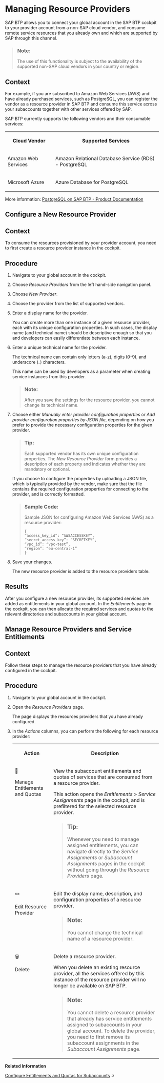 <!-- loioe2c250dc5abd468a81f4f619206157a2 -->

<link rel="stylesheet" type="text/css" href="../css/sap-icons.css"/>

# Managing Resource Providers

SAP BTP allows you to connect your global account in the SAP BTP cockpit to your provider account from a non-SAP cloud vendor, and consume remote service resources that you already own and which are supported by SAP through this channel.

> ### Note:  
> The use of this functionality is subject to the availability of the supported non-SAP cloud vendors in your country or region.



## Context

For example, if you are subscribed to Amazon Web Services \(AWS\) and have already purchased services, such as PostgreSQL, you can register the vendor as a resource provider in SAP BTP and consume this service across your subaccounts together with other services offered by SAP.

SAP BTP currently supports the following vendors and their consumable services:


<table>
<tr>
<th valign="top">

Cloud Vendor

</th>
<th valign="top">

Supported Services

</th>
</tr>
<tr>
<td valign="top">

Amazon Web Services

</td>
<td valign="top">

Amazon Relational Database Service \(RDS\) - PostgreSQL

</td>
</tr>
<tr>
<td valign="top">

Microsoft Azure

</td>
<td valign="top">

Azure Database for PostgreSQL

</td>
</tr>
</table>

More information: [PostgreSQL on SAP BTP - Product Documentation](https://help.sap.com/viewer/product/PostgreSQL/Cloud/en-US) 

<a name="task_mjl_zgl_g3b"/>

<!-- task\_mjl\_zgl\_g3b -->

## Configure a New Resource Provider



<a name="task_mjl_zgl_g3b__context_njl_zgl_g3b"/>

## Context

To consume the resources provisioned by your provider account, you need to first create a resource provider instance in the cockpit.



<a name="task_mjl_zgl_g3b__steps_ojl_zgl_g3b"/>

## Procedure

1.  Navigate to your global account in the cockpit.

2.  Choose *Resource Providers* from the left hand-side navigation panel.

3.  Choose *New Provider*.

4.  Choose the provider from the list of supported vendors.

5.  Enter a display name for the provider.

    You can create more than one instance of a given resource provider, each with its unique configuration properties. In such cases, the display name \(and technical name\) should be descriptive enough so that you and developers can easily differentiate between each instance.

6.  Enter a unique technical name for the provider.

    The technical name can contain only letters \(a-z\), digits \(0-9\), and underscore \(\_\) characters.

    This name can be used by developers as a parameter when creating service instances from this provider.

    > ### Note:  
    > After you save the settings for the resource provider, you cannot change its technical name.

7.  Choose either *Manually enter provider configuration properties* or *Add provider configuration properties by JSON file*, depending on how you prefer to provide the necessary configuration properties for the given provider.

    > ### Tip:  
    > Each supported vendor has its own unique configuration properties. The *New Resource Provider* form provides a description of each property and indicates whether they are mandatory or optional.

    If you choose to configure the properties by uploading a JSON file, which is typically provided by the vendor, make sure that the file contains the required configuration properties for connecting to the provider, and is correctly formatted.

    > ### Sample Code:  
    > Sample JSON for configuring Amazon Web Services \(AWS\) as a resource provider:
    > 
    > ```
    > {
    > “access_key_id”: “AWSACCESSKEY”,
    > “secret_access_key”: “SECRETKEY”,
    > “vpc_id”: “vpc-test”,
    > “region”: “eu-central-1”
    > }
    > 
    > ```

8.  Save your changes.

    The new resource provider is added to the resource providers table.




<a name="task_mjl_zgl_g3b__result_rtf_cys_g3b"/>

## Results

After you configure a new resource provider, its supported services are added as entitlements in your global account. In the *Entitlements* page in the cockpit, you can then allocate the required services and quotas to the relevant directories and subaccounts in your global account.

<a name="task_vvv_12l_3cb"/>

<!-- task\_vvv\_12l\_3cb -->

## Manage Resource Providers and Service Entitlements



<a name="task_vvv_12l_3cb__context_szl_vgl_g3b"/>

## Context

Follow these steps to manage the resource providers that you have already configured in the cockpit.



<a name="task_vvv_12l_3cb__steps_oyn_c2l_3cb"/>

## Procedure

1.  Navigate to your global account in the cockpit.

2.  Open the *Resource Providers* page.

    The page displays the resources providers that you have already configured.

3.  In the *Actions* columns, you can perform the following for each resource provider:


    <table>
    <tr>
    <th valign="top">

    Action
    
    </th>
    <th valign="top">

    Description
    
    </th>
    </tr>
    <tr>
    <td valign="top">
    
    <span class="SAP-icons"></span>

    Manage Entitlements and Quotas
    
    </td>
    <td valign="top">
    
    View the subaccount entitlements and quotas of services that are consumed from a resource provider.

    This action opens the *Entitlements* \> *Service Assignments* page in the cockpit, and is prefiltered for the selected resource provider.

    > ### Tip:  
    > Whenever you need to manage assigned entitlements, you can navigate directly to the *Service Assignments* or *Subaccount Assignments* pages in the cockpit without going through the *Resource Providers* page.


    
    </td>
    </tr>
    <tr>
    <td valign="top">
    
    :pencil2:

    Edit Resource Provider
    
    </td>
    <td valign="top">
    
    Edit the display name, description, and configuration properties of a resource provider.

    > ### Note:  
    > You cannot change the technical name of a resource provider.


    
    </td>
    </tr>
    <tr>
    <td valign="top">
    
    :wastebasket:

    Delete
    
    </td>
    <td valign="top">
    
    Delete a resource provider.

    When you delete an existing resource provider, all the services offered by this instance of the resource provider will no longer be available on SAP BTP.

    > ### Note:  
    > You cannot delete a resource provider that already has service entitlements assigned to subaccounts in your global account. To delete the provider, you need to first remove its subaccount assignments in the *Subaccount Assignments* page.


    
    </td>
    </tr>
    </table>
    

**Related Information**  


[Configure Entitlements and Quotas for Subaccounts](https://help.sap.com/viewer/65de2977205c403bbc107264b8eccf4b/Cloud/en-US/5ba357b4fa1e4de4b9fcc4ae771609da.html "Distribute the entitlements that are available in your global account by adding service plans and their allowed quotas to your subaccounts using the SAP BTP cockpit.") :arrow_upper_right:


